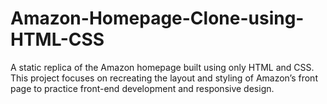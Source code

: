 # Amazon-Homepage-Clone-using-HTML-CSS
A static replica of the Amazon homepage built using only HTML and CSS. This project focuses on recreating the layout and styling of Amazon’s front page to practice front-end development and responsive design.
